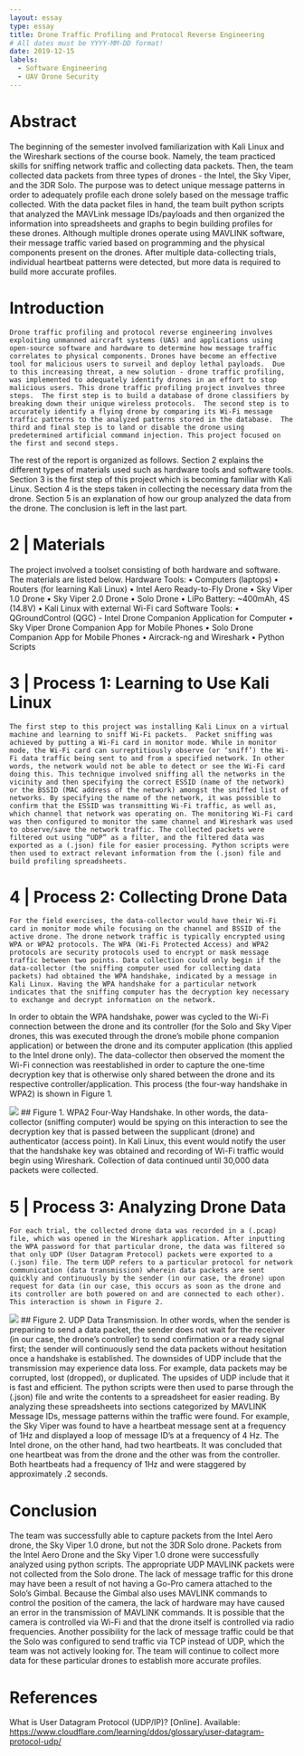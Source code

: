 ```yaml
---
layout: essay
type: essay
title: Drone Traffic Profiling and Protocol Reverse Engineering
# All dates must be YYYY-MM-DD format!
date: 2019-12-15
labels:
  - Software Engineering
  - UAV Drone Security
---
```


<h1> Abstract </h1>
	The beginning of the semester involved familiarization with Kali Linux and the Wireshark sections of the course book. Namely, the team practiced skills for sniffing network traffic and collecting data packets. Then, the team collected data packets from three types of drones - the Intel, the Sky Viper, and the 3DR Solo. The purpose was to detect unique message patterns in order to adequately profile each drone solely based on the message traffic collected. With the data packet files in hand, the team built python scripts that analyzed the MAVLink message IDs/payloads and then organized the information into spreadsheets and graphs to begin building profiles for these drones. Although multiple drones operate using MAVLINK software, their message traffic varied based on programming and the physical components present on the drones. After multiple data-collecting trials, individual heartbeat patterns were detected, but more data is required to build more accurate profiles.
  
# Introduction
	Drone traffic profiling and protocol reverse engineering involves exploiting unmanned aircraft systems (UAS) and applications using open-source software and hardware to determine how message traffic correlates to physical components. Drones have become an effective tool for malicious users to surveil and deploy lethal payloads.  Due to this increasing threat, a new solution - drone traffic profiling, was implemented to adequately identify drones in an effort to stop malicious users. This drone traffic profiling project involves three steps.  The first step is to build a database of drone classifiers by breaking down their unique wireless protocols.  The second step is to accurately identify a flying drone by comparing its Wi-Fi message traffic patterns to the analyzed patterns stored in the database.  The third and final step is to land or disable the drone using predetermined artificial command injection. This project focused on the first and second steps.  
The rest of the report is organized as follows. Section 2 explains the different types of materials used such as hardware tools and software tools. Section 3 is the first step of this project which is becoming familiar with Kali Linux.  Section 4 is the steps taken in collecting the necessary data from the drone. Section 5 is an explanation of how our group analyzed the data from the drone. The conclusion is left in the last part. 

# 2 | Materials
The project involved a toolset consisting of both hardware and software. The materials are listed below. 
Hardware Tools:
•	Computers (laptops)
•	Routers (for learning Kali Linux)
•	Intel Aero Ready-to-Fly Drone
•	Sky Viper 1.0 Drone
•	Sky Viper 2.0 Drone
•	Solo Drone
•	LiPo Battery: ~400mAh, 4S (14.8V)
•	Kali Linux with external Wi-Fi card
Software Tools:
•	QGroundControl (QGC) - Intel Drone Companion Application for Computer
•	Sky Viper Drone Companion App for Mobile Phones
•	Solo Drone Companion App for Mobile Phones
•	Aircrack-ng and Wireshark
•	Python Scripts

# 3 | Process 1: Learning to Use Kali Linux
	The first step to this project was installing Kali Linux on a virtual machine and learning to sniff Wi-Fi packets.  Packet sniffing was achieved by putting a Wi-Fi card in monitor mode. While in monitor mode, the Wi-Fi card can surreptitiously observe (or ‘sniff’) the Wi-Fi data traffic being sent to and from a specified network. In other words, the network would not be able to detect or see the Wi-Fi card doing this. This technique involved sniffing all the networks in the vicinity and then specifying the correct ESSID (name of the network) or the BSSID (MAC address of the network) amongst the sniffed list of networks. By specifying the name of the network, it was possible to confirm that the ESSID was transmitting Wi-Fi traffic, as well as, which channel that network was operating on. The monitoring Wi-Fi card was then configured to monitor the same channel and Wireshark was used to observe/save the network traffic. The collected packets were filtered out using “UDP” as a filter, and the filtered data was exported as a (.json) file for easier processing. Python scripts were then used to extract relevant information from the (.json) file and build profiling spreadsheets.
  
# 4 | Process 2: Collecting Drone Data
	For the field exercises, the data-collector would have their Wi-Fi card in monitor mode while focusing on the channel and BSSID of the active drone. The drone network traffic is typically encrypted using WPA or WPA2 protocols. The WPA (Wi-Fi Protected Access) and WPA2 protocols are security protocols used to encrypt or mask message traffic between two points. Data collection could only begin if the data-collector (the sniffing computer used for collecting data packets) had obtained the WPA handshake, indicated by a message in Kali Linux. Having the WPA handshake for a particular network indicates that the sniffing computer has the decryption key necessary to exchange and decrypt information on the network.
In order to obtain the WPA handshake, power was cycled to the Wi-Fi connection between the drone and its controller (for the Solo and Sky Viper drones, this was executed through the drone’s mobile phone companion application) or between the drone and its computer application (this applied to the Intel drone only). The data-collector then observed the moment the Wi-Fi connection was reestablished in order to capture the one-time decryption key that is otherwise only shared between the drone and its respective controller/application. This process (the four-way handshake in WPA2) is shown in Figure 1. 

<img class="ui image" src="../images/Picture2.png">
## Figure 1. WPA2 Four-Way Handshake.
	In other words, the data-collector (sniffing computer) would be spying on this interaction to see the decryption key that is passed between the supplicant (drone) and authenticator (access point). In Kali Linux, this event would notify the user that the handshake key was obtained and recording of Wi-Fi traffic would begin using Wireshark. Collection of data continued until 30,000 data packets were collected. 
  
# 5 | Process 3: Analyzing Drone Data
	For each trial, the collected drone data was recorded in a (.pcap) file, which was opened in the Wireshark application. After inputting the WPA password for that particular drone, the data was filtered so that only UDP (User Datagram Protocol) packets were exported to a (.json) file. The term UDP refers to a particular protocol for network communication (data transmission) wherein data packets are sent quickly and continuously by the sender (in our case, the drone) upon request for data (in our case, this occurs as soon as the drone and its controller are both powered on and are connected to each other). This interaction is shown in Figure 2.

<img class="ui image" src="../images/Picture1.png">
## Figure 2. UDP Data Transmission.
	In other words, when the sender is preparing to send a data packet, the sender does not wait for the receiver (in our case, the drone’s controller) to send confirmation or a ready signal first; the sender will continuously send the data packets without hesitation once a handshake is established. The downsides of UDP include that the transmission may experience data loss. For example, data packets may be corrupted, lost (dropped), or duplicated. The upsides of UDP include that it is fast and efficient. 
The python scripts were then used to parse through the (.json) file and write the contents to a spreadsheet for easier reading. By analyzing these spreadsheets into sections categorized by MAVLINK Message IDs, message patterns within the traffic were found. For example, the Sky Viper was found to have a heartbeat message sent at a frequency of 1Hz and displayed a loop of message ID’s at a frequency of 4 Hz. The Intel drone, on the other hand, had two heartbeats. It was concluded that one heartbeat was from the drone and the other was from the controller. Both heartbeats had a frequency of 1Hz and were staggered by approximately .2 seconds. 

# Conclusion
The team was successfully able to capture packets from the Intel Aero drone, the Sky Viper 1.0 drone, but not the 3DR Solo drone. Packets from the Intel Aero Drone and the Sky Viper 1.0 drone were successfully analyzed using python scripts.  The appropriate UDP MAVLINK packets were not collected from the Solo drone. The lack of message traffic for this drone may have been a result of not having a Go-Pro camera attached to the Solo’s Gimbal. Because the Gimbal also uses MAVLINK commands to control the position of the camera, the lack of hardware may have caused an error in the transmission of MAVLINK commands. It is possible that the camera is controlled via Wi-Fi and that the drone itself is controlled via radio frequencies. Another possibility for the lack of message traffic could be that the Solo was configured to send traffic via TCP instead of UDP, which the team was not actively looking for. The team will continue to collect more data for these particular drones to establish more accurate profiles. 

# References
What is User Datagram Protocol (UDP/IP)? [Online]. Available: https://www.cloudflare.com/learning/ddos/glossary/user-datagram-protocol-udp/

